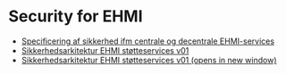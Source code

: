 # Security for EHMI

- [Specificering af sikkerhed ifm centrale og decentrale EHMI-services](EHMI-specificering%20af%20sikkerhed%20ifm%20centrale%20og%20decentrale%20EHMI-services.html)
- [Sikkerhedsarkitektur EHMI støtteservices v01](./media/Sikkerhedsarkitektur%20EHMI%20støtteservices%20v01.pdf)
- <a href="./media/Sikkerhedsarkitektur%20EHMI%20støtteservices%20v01.pdf" target="_blank">Sikkerhedsarkitektur EHMI støtteservices v01 (opens in new window)</a>